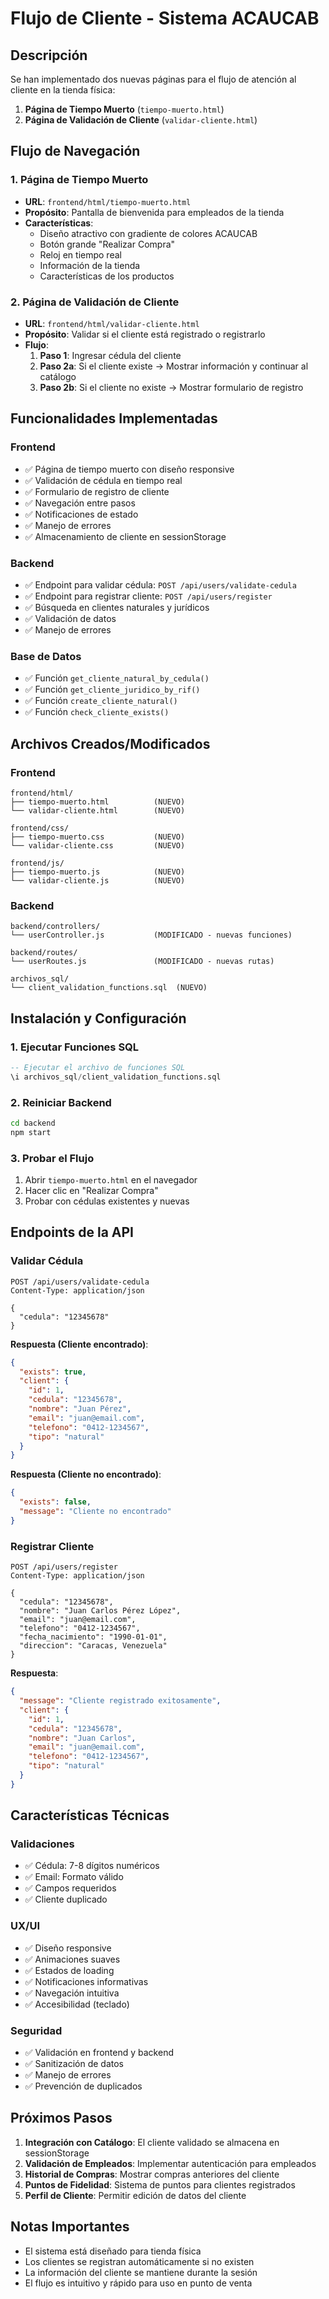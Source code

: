 # Flujo de Cliente - Sistema ACAUCAB

## Descripción
Se han implementado dos nuevas páginas para el flujo de atención al cliente en la tienda física:

1. **Página de Tiempo Muerto** (`tiempo-muerto.html`)
2. **Página de Validación de Cliente** (`validar-cliente.html`)

## Flujo de Navegación

### 1. Página de Tiempo Muerto
- **URL**: `frontend/html/tiempo-muerto.html`
- **Propósito**: Pantalla de bienvenida para empleados de la tienda
- **Características**:
  - Diseño atractivo con gradiente de colores ACAUCAB
  - Botón grande "Realizar Compra"
  - Reloj en tiempo real
  - Información de la tienda
  - Características de los productos

### 2. Página de Validación de Cliente
- **URL**: `frontend/html/validar-cliente.html`
- **Propósito**: Validar si el cliente está registrado o registrarlo
- **Flujo**:
  1. **Paso 1**: Ingresar cédula del cliente
  2. **Paso 2a**: Si el cliente existe → Mostrar información y continuar al catálogo
  3. **Paso 2b**: Si el cliente no existe → Mostrar formulario de registro

## Funcionalidades Implementadas

### Frontend
- ✅ Página de tiempo muerto con diseño responsive
- ✅ Validación de cédula en tiempo real
- ✅ Formulario de registro de cliente
- ✅ Navegación entre pasos
- ✅ Notificaciones de estado
- ✅ Manejo de errores
- ✅ Almacenamiento de cliente en sessionStorage

### Backend
- ✅ Endpoint para validar cédula: `POST /api/users/validate-cedula`
- ✅ Endpoint para registrar cliente: `POST /api/users/register`
- ✅ Búsqueda en clientes naturales y jurídicos
- ✅ Validación de datos
- ✅ Manejo de errores

### Base de Datos
- ✅ Función `get_cliente_natural_by_cedula()`
- ✅ Función `get_cliente_juridico_by_rif()`
- ✅ Función `create_cliente_natural()`
- ✅ Función `check_cliente_exists()`

## Archivos Creados/Modificados

### Frontend
```
frontend/html/
├── tiempo-muerto.html          (NUEVO)
└── validar-cliente.html        (NUEVO)

frontend/css/
├── tiempo-muerto.css           (NUEVO)
└── validar-cliente.css         (NUEVO)

frontend/js/
├── tiempo-muerto.js            (NUEVO)
└── validar-cliente.js          (NUEVO)
```

### Backend
```
backend/controllers/
└── userController.js           (MODIFICADO - nuevas funciones)

backend/routes/
└── userRoutes.js               (MODIFICADO - nuevas rutas)

archivos_sql/
└── client_validation_functions.sql  (NUEVO)
```

## Instalación y Configuración

### 1. Ejecutar Funciones SQL
```sql
-- Ejecutar el archivo de funciones SQL
\i archivos_sql/client_validation_functions.sql
```

### 2. Reiniciar Backend
```bash
cd backend
npm start
```

### 3. Probar el Flujo
1. Abrir `tiempo-muerto.html` en el navegador
2. Hacer clic en "Realizar Compra"
3. Probar con cédulas existentes y nuevas

## Endpoints de la API

### Validar Cédula
```http
POST /api/users/validate-cedula
Content-Type: application/json

{
  "cedula": "12345678"
}
```

**Respuesta (Cliente encontrado)**:
```json
{
  "exists": true,
  "client": {
    "id": 1,
    "cedula": "12345678",
    "nombre": "Juan Pérez",
    "email": "juan@email.com",
    "telefono": "0412-1234567",
    "tipo": "natural"
  }
}
```

**Respuesta (Cliente no encontrado)**:
```json
{
  "exists": false,
  "message": "Cliente no encontrado"
}
```

### Registrar Cliente
```http
POST /api/users/register
Content-Type: application/json

{
  "cedula": "12345678",
  "nombre": "Juan Carlos Pérez López",
  "email": "juan@email.com",
  "telefono": "0412-1234567",
  "fecha_nacimiento": "1990-01-01",
  "direccion": "Caracas, Venezuela"
}
```

**Respuesta**:
```json
{
  "message": "Cliente registrado exitosamente",
  "client": {
    "id": 1,
    "cedula": "12345678",
    "nombre": "Juan Carlos",
    "email": "juan@email.com",
    "telefono": "0412-1234567",
    "tipo": "natural"
  }
}
```

## Características Técnicas

### Validaciones
- ✅ Cédula: 7-8 dígitos numéricos
- ✅ Email: Formato válido
- ✅ Campos requeridos
- ✅ Cliente duplicado

### UX/UI
- ✅ Diseño responsive
- ✅ Animaciones suaves
- ✅ Estados de loading
- ✅ Notificaciones informativas
- ✅ Navegación intuitiva
- ✅ Accesibilidad (teclado)

### Seguridad
- ✅ Validación en frontend y backend
- ✅ Sanitización de datos
- ✅ Manejo de errores
- ✅ Prevención de duplicados

## Próximos Pasos

1. **Integración con Catálogo**: El cliente validado se almacena en sessionStorage
2. **Validación de Empleados**: Implementar autenticación para empleados
3. **Historial de Compras**: Mostrar compras anteriores del cliente
4. **Puntos de Fidelidad**: Sistema de puntos para clientes registrados
5. **Perfil de Cliente**: Permitir edición de datos del cliente

## Notas Importantes

- El sistema está diseñado para tienda física
- Los clientes se registran automáticamente si no existen
- La información del cliente se mantiene durante la sesión
- El flujo es intuitivo y rápido para uso en punto de venta 